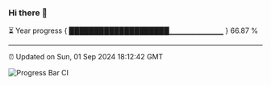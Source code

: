 ### Hi there 👋

⏳ Year progress { ████████████████████▁▁▁▁▁▁▁▁▁▁ } 66.87 %

---

⏰ Updated on Sun, 01 Sep 2024 18:12:42 GMT

![Progress Bar CI](https://github.com/code-lakshay/GitHub-Actions-Demo/workflows/Progress%20Bar%20CI/badge.svg)
